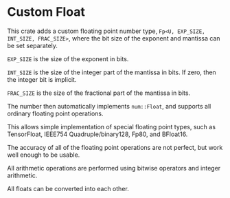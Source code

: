 # Custom Float

This crate adds a custom floating point number type, `Fp<U, EXP_SIZE, INT_SIZE, FRAC_SIZE>`, where the bit size of the exponent and mantissa can be set separately.

`EXP_SIZE` is the size of the exponent in bits.

`INT_SIZE` is the size of the integer part of the mantissa in bits. If zero, then the integer bit is implicit.

`FRAC_SIZE` is the size of the fractional part of the mantissa in bits.

The number then automatically implements `num::Float`, and supports all ordinary floating point operations.

This allows simple implementation of special floating point types, such as TensorFloat, IEEE754 Quadruple/binary128, Fp80, and BFloat16.

The accuracy of all of the floating point operations are not perfect, but work well enough to be usable.

All arithmetic operations are performed using bitwise operators and integer arithmetic.

All floats can be converted into each other.
